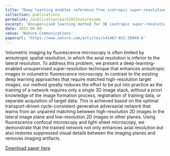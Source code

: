 ```yaml
---
title: "Deep learning enables reference-free isotropic super-resolution for volumetric fluorescence microscopy"
collection: publications
permalink: /publication/park2022naturecomm
excerpt: 'Unsupervised learning method for 3D isotropic super-resolution without any external reference for training.'
date: 2022-06-08
venue: 'Nature Communications'
paperurl: 'https://www.nature.com/articles/s41467-022-30949-6'
---
```

Volumetric imaging by fluorescence microscopy is often limited by anisotropic spatial resolution, in which the axial 
resolution is inferior to the lateral resolution. To address this problem, we present a deep-learning-enabled unsupervised 
super-resolution technique that enhances anisotropic images in volumetric fluorescence microscopy. In contrast to the 
existing deep learning approaches that require matched high-resolution target images, our method greatly reduces the 
effort to be put into practice as the training of a network requires only a single 3D image stack, without a priori 
knowledge of the image formation process, registration of training data, or separate acquisition of target data. This 
is achieved based on the optimal transport-driven cycle-consistent generative adversarial network that learns from an 
unpaired matching between high-resolution 2D images in the lateral image plane and low-resolution 2D images in other 
planes. Using fluorescence confocal microscopy and light-sheet microscopy, we demonstrate that the trained network 
not only enhances axial resolution but also restores suppressed visual details between the imaging planes and removes 
imaging artifacts.

[Download paper here](https://www.nature.com/articles/s41467-022-30949-6)